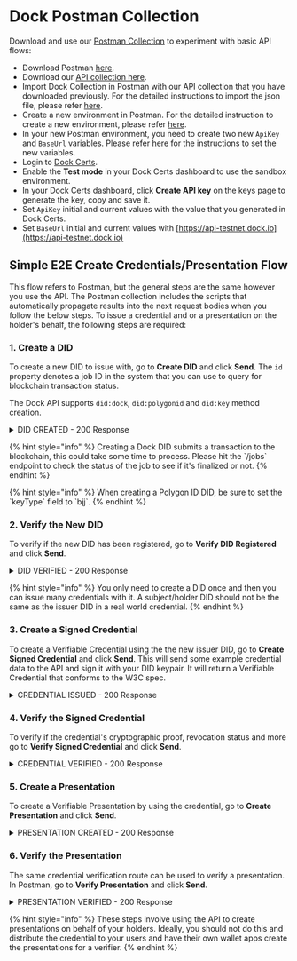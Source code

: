 # Dock Postman Collection

Download and use our [Postman Collection](https://github.com/docknetwork/api-docs/blob/main/Dock%20API.postman\_collection.json) to experiment with basic API flows:

* Download Postman [here](https://www.postman.com/downloads/).
* Download our [API collection here](https://github.com/docknetwork/api-docs/blob/main/Dock%20API.postman\_collection.json).
* Import Dock Collection in Postman with our API collection that you have downloaded previously. For the detailed instructions to import the json file, please refer [here](https://learning.postman.com/docs/getting-started/importing-and-exporting-data/).
* Create a new environment in Postman. For the detailed instruction to create a new environment, please refer [here](https://learning.postman.com/docs/sending-requests/managing-environments/).
* In your new Postman environment, you need to create two new `ApiKey` and `BaseUrl` variables. Please refer [here](https://learning.postman.com/docs/sending-requests/variables/) for the instructions to set the new variables.
* Login to [Dock Certs](https://certs.dock.io/).
* Enable the **Test mode** in your Dock Certs dashboard to use the sandbox environment.
* In your Dock Certs dashboard, click **Create API key** on the keys page to generate the key, copy and save it.
* Set `ApiKey` initial and current values with the value that you generated in Dock Certs.
* Set `BaseUrl` initial and current values with [https://api-testnet.dock.io](https://api-testnet.dock.io)

## Simple E2E Create Credentials/Presentation Flow

This flow refers to Postman, but the general steps are the same however you use the API. The Postman collection includes the scripts that automatically propagate results into the next request bodies when you follow the below steps. To issue a credential and or a presentation on the holder's behalf, the following steps are required:

### 1. Create a DID

To create a new DID to issue with, go to **Create DID** and click **Send**. The `id` property denotes a job ID in the system that you can use to query for blockchain transaction status.

The Dock API supports `did:dock`, `did:polygonid` and `did:key` method creation.

<details>

<summary>DID CREATED - 200 Response</summary>

```json
{
    "id": "823",
    "data": {
        "did": "did:dock:5FDFd1Woa3cG1m18PLgPpYgGfwE5S1RqXyHeEYC86vUxzzkg",
        "hexDid": "0x8b3997a95f86c80e5eb8a4ab67dbb164d5cc19ea24c072a85a3eb0d552fa837f",
        "controller": "did:dock:5FDFd1Woa3cG1m18PLgPpYgGfwE5S1RqXyHeEYC86vUxzzkg"
    }
}
```

</details>

{% hint style="info" %}
Creating a Dock DID submits a transaction to the blockchain, this could take some time to process. Please hit the \`/jobs\` endpoint to check the status of the job to see if it's finalized or not.
{% endhint %}

{% hint style="info" %}
When creating a Polygon ID DID, be sure to set the \`keyType\` field to \`bjj\`.
{% endhint %}

### 2. Verify the New DID

To verify if the new DID has been registered, go to **Verify DID Registered** and click **Send**.

<details>

<summary>DID VERIFIED - 200 Response</summary>

```json
{
    "@context": "https://www.w3.org/ns/did/v1",
    "id": "did:dock:5FDFd1Woa3cG1m18PLgPpYgGfwE5S1RqXyHeEYC86vUxzzkg",
    "authentication": [
        "did:dock:5FDFd1Woa3cG1m18PLgPpYgGfwE5S1RqXyHeEYC86vUxzzkg#keys-1"
    ],
    "assertionMethod": [
        "did:dock:5FDFd1Woa3cG1m18PLgPpYgGfwE5S1RqXyHeEYC86vUxzzkg#keys-1"
    ],
    "publicKey": [ ... ]
}
```

</details>

{% hint style="info" %}
You only need to create a DID once and then you can issue many credentials with it. A subject/holder DID should not be the same as the issuer DID in a real world credential.
{% endhint %}

### 3. Create a Signed Credential

To create a Verifiable Credential using the the new issuer DID, go to **Create Signed Credential** and click **Send**. This will send some example credential data to the API and sign it with your DID keypair. It will return a Verifiable Credential that conforms to the W3C spec.

<details>

<summary>CREDENTIAL ISSUED - 200 Response</summary>

```json
{
    "@context": [
        "https://www.w3.org/2018/credentials/v1",
        "https://www.w3.org/2018/credentials/examples/v1"
    ],
    "id": "https://creds.dock.io/f087cbfabc90f8b996971ba47598e82b1a03523cb9460217ad58a819cd9c09eb",
    "type": [
        "VerifiableCredential"
    ],
    "credentialSubject": {
        "id": "did:dock:5FDFd1Woa3cG1m18PLgPpYgGfwE5S1RqXyHeEYC86vUxzzkg"
    },
    "issuanceDate": "2021-11-12T14:43:46.504Z",
    "proof": { ... },
    "issuer": { ... }
}
```

</details>

### 4. Verify the Signed Credential

To verify if the credential's cryptographic proof, revocation status and more go to **Verify Signed Credential** and click **Send**.

<details>

<summary>CREDENTIAL VERIFIED - 200 Response</summary>

```json
{
    "verified": true,
    "results": [ ... ]
}
```

</details>

### 5. Create a Presentation

To create a Verifiable Presentation by using the credential, go to **Create Presentation** and click **Send**.

<details>

<summary>PRESENTATION CREATED - 200 Response</summary>

```json
{
    "@context": [
        "https://www.w3.org/2018/credentials/v1"
    ],
    "verifiableCredential": [
        {
            "@context": [
                "https://www.w3.org/2018/credentials/v1",
                "https://www.w3.org/2018/credentials/examples/v1"
            ],
            "id": "https://creds.dock.io/f087cbfabc90f8b996971ba47598e82b1a03523cb9460217ad58a819cd9c09eb",
            "type": [
                "VerifiableCredential"
            ],
            "credentialSubject": {
                "id": "did:dock:5FDFd1Woa3cG1m18PLgPpYgGfwE5S1RqXyHeEYC86vUxzzkg"
            },
            "issuanceDate": "2021-11-12T14:43:46.504Z",
            "proof": { ... },
            "issuer": { ... }
        }
    ],
    "id": "https://creds.dock.io/presentation/adfb13f1a4b8934d0e94d2aa507e006c",
    "type": [
        "VerifiablePresentation"
    ],
    "proof": { ... }
}
```

</details>

### 6. Verify the Presentation

The same credential verification route can be used to verify a presentation. In Postman, go to **Verify Presentation** and click **Send**.

<details>

<summary>PRESENTATION VERIFIED - 200 Response</summary>

```json
{
    "verified": true,
    "results": []
}
```

</details>

{% hint style="info" %}
These steps involve using the API to create presentations on behalf of your holders. Ideally, you should not do this and distribute the credential to your users and have their own wallet apps create the presentations for a verifier.
{% endhint %}

